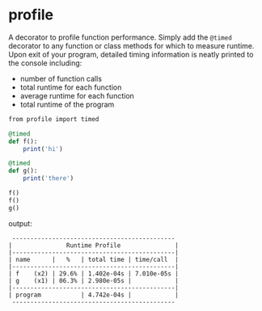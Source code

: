# profile

A decorator to profile function performance. 
Simply add the ```@timed``` decorator to any function or class methods for which to measure runtime. 
Upon exit of your program, detailed timing information is neatly printed to the console including:
   - number of function calls
   - total runtime for each function
   - average runtime for each function
   - total runtime of the program
   
```ruby
from profile import timed

@timed
def f():
    print('hi')

@timed
def g():
    print('there')

f()
f()
g()
```

output: 
```
 ---------------------------------------------
|               Runtime Profile               |
|---------------------------------------------|
| name      |   %   | total time | time/call  |
|---------------------------------------------|
| f    (x2) | 29.6% | 1.402e-04s | 7.010e-05s |
| g    (x1) | 06.3% | 2.980e-05s |            |
|---------------------------------------------|
| program           | 4.742e-04s |            |
 ---------------------------------------------
```
